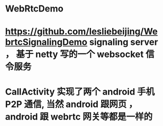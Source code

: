 # WebRtcDemo

# https://github.com/lesliebeijing/WebrtcSignalingDemo   signaling server ， 基于 netty 写的一个  websocket 信令服务

# CallActivity  实现了两个 android 手机 P2P 通信, 当然 android 跟网页 ， android 跟 webrtc 网关等都是一样的
